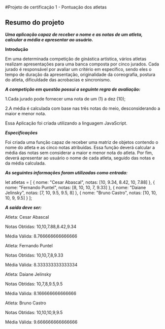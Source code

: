 #Projeto de certificação 1 - Pontuação dos atletas

<h2>Resumo do projeto</h2>

***Uma aplicação capaz de receber o nome e as notas de um atleta, calcular a média e apresentar ao usuário.***

__Introdução__

Em uma determinada competição de ginástica artística, vários atletas realizam apresentações para uma banca composta por cinco jurados. Cada jurado é responsável por avaliar um critério em específico, sendo eles o tempo de duração da apresentação, originalidade da coreografia, postura do atleta, dificuldade das acrobacias e sincronismo.

***A competição em questão possui a seguinte regra de avaliação:***

1.Cada jurado pode fornecer uma nota de um (1) a dez (10);

2.A média é calculada com base nas três notas do meio, desconsiderando a maior e menor nota.

Essa Aplicação foi criada utilizando a linguagem JavaScript.

***Especificações***

Foi criada uma função capaz de receber uma matriz de objetos contendo o nome do atleta e as cinco notas atribuídas. Essa função deverá calcular a média das notas sem considerar a maior e menor nota do atleta. Por fim, deverá apresentar ao usuário o nome de cada atleta, seguido das notas e da média calculada.

***As seguintes informações foram utilizadas como entrada:***

let atletas = [
 {
   nome: "Cesar Abascal",
   notas: [10, 9.34, 8.42, 10, 7.88]
 },
 {
   nome: "Fernando Puntel",
   notas:  [8, 10, 10, 7, 9.33]
 },
 {
   nome: "Daiane Jelinsky",
   notas: [7, 10, 9.5, 9.5, 8]
 },
 {
   nome: "Bruno Castro",
   notas: [10, 10, 10, 9, 9.5]
 }
];

***A saída deve ser:***

Atleta: Cesar Abascal

Notas Obtidas: 10,10,7.88,8.42,9.34

Média Válida: 8.766666666666666

Atleta: Fernando Puntel

Notas Obtidas: 10,10,7,8,9.33

Média Válida: 8.333333333333334

Atleta: Daiane Jelinsky

Notas Obtidas: 10,7,8,9.5,9.5

Média Válida: 8.166666666666666

Atleta: Bruno Castro

Notas Obtidas: 10,10,10,9,9.5

Média Válida: 9.666666666666666
